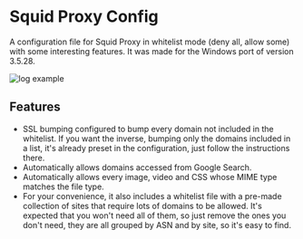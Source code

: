 # Squid Proxy Config

A configuration file for Squid Proxy in whitelist mode (deny all, allow some) with some interesting features. It was made for the Windows port of version 3.5.28.

![log example](https://i.imgur.com/lBEAYhB.png)

## Features

- SSL bumping configured to bump every domain not included in the whitelist. If you want the inverse, bumping only the domains included in a list, it's already preset in the configuration, just follow the instructions there.
- Automatically allows domains accessed from Google Search.
- Automatically allows every image, video and CSS whose MIME type matches the file type.
- For your convenience, it also includes a whitelist file with a pre-made collection of sites that require lots of domains to be allowed. It's expected that you won't need all of them, so just remove the ones you don't need, they are all grouped by ASN and by site, so it's easy to find.
